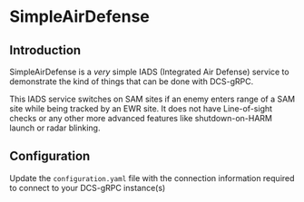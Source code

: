 # SimpleAirDefense

## Introduction

SimpleAirDefense is a _very_ simple IADS (Integrated Air Defense) service
to demonstrate the kind of things that can be done with DCS-gRPC.

This IADS service switches on SAM sites if an enemy enters range of a SAM
site while being tracked by an EWR site. It does not have Line-of-sight checks
or any other more advanced features like shutdown-on-HARM launch or radar
blinking.

## Configuration

Update the `configuration.yaml` file with the connection information required
to connect to your DCS-gRPC instance(s)
